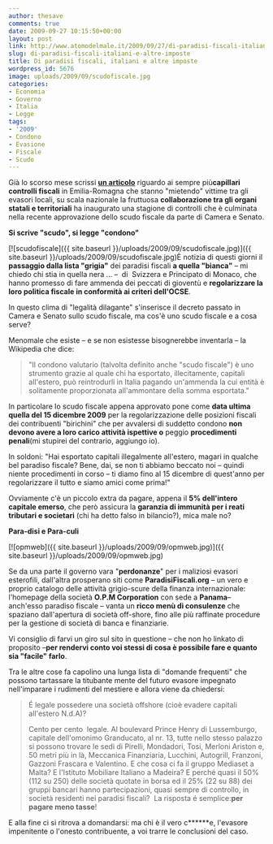 ```yaml
---
author: thesave
comments: true
date: 2009-09-27 10:15:50+00:00
layout: post
link: http://www.atomodelmale.it/2009/09/27/di-paradisi-fiscali-italiani-e-altre-imposte/
slug: di-paradisi-fiscali-italiani-e-altre-imposte
title: Di paradisi fiscali, italiani e altre imposte
wordpress_id: 5676
image: uploads/2009/09/scudofiscale.jpg
categories:
- Economia
- Governo
- Italia
- Legge
tags:
- '2009'
- Condono
- Evasione
- Fiscale
- Scudo
---
```


Già lo scorso mese scrissi **[un articolo](/2009/08/26/controlli-fiscali-sullemilia-romagna.html)** riguardo ai sempre più**capillari controlli fiscali** in Emilia-Romagna che stanno "mietendo" vittime tra gli evasori locali, su scala nazionale la fruttuosa **collaborazione tra gli organi statali e territoriali** ha inaugurato una stagione di controlli che è culminata nella recente approvazione dello scudo fiscale da parte di Camera e Senato.

**Si scrive "scudo", si legge "condono"**

[![scudofiscale]({{ site.baseurl }}/uploads/2009/09/scudofiscale.jpg)]({{ site.baseurl }}/uploads/2009/09/scudofiscale.jpg)È notizia di questi giorni il **passaggio dalla lista "grigia"** dei paradisi fiscali **a quella "bianca"** – mi chiedo chi stia in quella nera … –  di  Svizzera e Principato di Monaco, che hanno promesso di fare ammenda dei peccati di gioventù e **regolarizzare la loro politica fiscale in conformità ai criteri dell'OCSE**.

In questo clima di "legalità dilagante" s'inserisce il decreto passato in Camera e Senato sullo scudo fiscale, ma cos'è uno scudo fiscale e a cosa serve?

Menomale che esiste – e se non esistesse bisognerebbe inventarla – la Wikipedia che dice:

<blockquote>"Il condono valutario (talvolta definito anche "scudo fiscale") è uno strumento grazie al quale chi ha esportato, illecitamente, capitali all'estero, può reintrodurli in Italia pagando un'ammenda la cui entità è solitamente proporzionata all'ammontare della somma esportata."</blockquote>

In particolare lo scudo fiscale appena approvato pone come **data ultima quella del 15 dicembre 2009** per la regolarizzazione delle posizioni fiscali dei contribuenti "birichini" che per avvalersi di suddetto condono **non devono avere a loro carico attività ispettive o** peggio **procedimenti penali**(mi stupirei del contrario, aggiungo io).

In soldoni: "Hai esportato capitali illegalmente all'estero, magari in qualche bel paradiso fiscale? Bene, dai, se non ti abbiamo beccato noi – quindi niente procedimenti in corso – ti diamo fino al 15 dicembre di quest'anno per regolarizzare il tutto e siamo amici come prima!"

Ovviamente c'è un piccolo extra da pagare, appena il **5% dell'intero capitale emerso**, che però assicura la **garanzia di immunità per i reati tributari e societari** (chi ha detto falso in bilancio?), mica male no?

**Para-disi e Para-culi**

[![opmweb]({{ site.baseurl }}/uploads/2009/09/opmweb.jpg)]({{ site.baseurl }}/uploads/2009/09/opmweb.jpg)

Se da una parte il governo vara "**perdonanze**" per i maliziosi evasori esterofili, dall'altra prosperano siti come **ParadisiFiscali.org** – un vero e proprio catalogo delle attività grigio-scure della finanza internazionale: l'homepage della società **O.P.M Corporation** con sede a **Panama**– anch'esso paradiso fiscale – vanta un **ricco menù di consulenze** che spaziano dall'apertura di società off-shore, fino alle più raffinate procedure per la gestione di società di banca e finanziarie.

Vi consiglio di farvi un giro sul sito in questione – che non ho linkato di proposito –**per rendervi conto voi stessi di cosa è possibile fare e quanto sia "facile" farlo**.

Tra le altre cose fa capolino una lunga lista di "domande frequenti" che possono tartassare la titubante mente del futuro evasore impegnato nell'imparare i rudimenti del mestiere e allora viene da chiedersi:

<blockquote>É legale possedere una società offshore (cioè evadere capitali all'estero N.d.A)?

Cento per cento  legale. Al boulevard Prince Henry di Lussemburgo, capitale dell'omonimo Granducato, al nr. 13, tutte nello stesso palazzo si possono trovare le sedi di Pirelli, Mondadori, Tosi, Merloni Ariston e, 50 metri più in là, Meccanica Finanziaria, Lucchini, Autogrill, Franzoni, Gazzoni Frascara e Valentino. E che cosa ci fa il gruppo Mediaset a Malta? E l'Istituto Mobiliare Italiano a Madeira? E perché quasi il 50% (112 su 250) delle società quotate in borsa ed il 25% (22 su 88) dei gruppi bancari hanno partecipazioni, quasi sempre di controllo, in società residenti nei paradisi fiscali?  La risposta é semplice:**per pagare meno tasse**!</blockquote>

E alla fine ci si ritrova a domandarsi: ma chi è il vero c******e, l'evasore impenitente o l'onesto contribuente, a voi trarre le conclusioni del caso.
